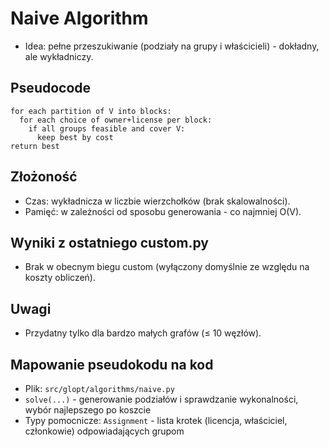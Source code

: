 # Naive Algorithm

- Idea: pełne przeszukiwanie (podziały na grupy i właścicieli) - dokładny, ale wykładniczy.

## Pseudocode
```
for each partition of V into blocks:
  for each choice of owner+license per block:
    if all groups feasible and cover V:
      keep best by cost
return best
```

## Złożoność
- Czas: wykładnicza w liczbie wierzchołków (brak skalowalności).
- Pamięć: w zależności od sposobu generowania - co najmniej O(V).

## Wyniki z ostatniego custom.py
- Brak w obecnym biegu custom (wyłączony domyślnie ze względu na koszty obliczeń).

## Uwagi
- Przydatny tylko dla bardzo małych grafów (≤ 10 węzłów).

## Mapowanie pseudokodu na kod
- Plik: `src/glopt/algorithms/naive.py`
- `solve(...)` - generowanie podziałów i sprawdzanie wykonalności, wybór najlepszego po koszcie
- Typy pomocnicze: `Assignment` - lista krotek (licencja, właściciel, członkowie) odpowiadających grupom
